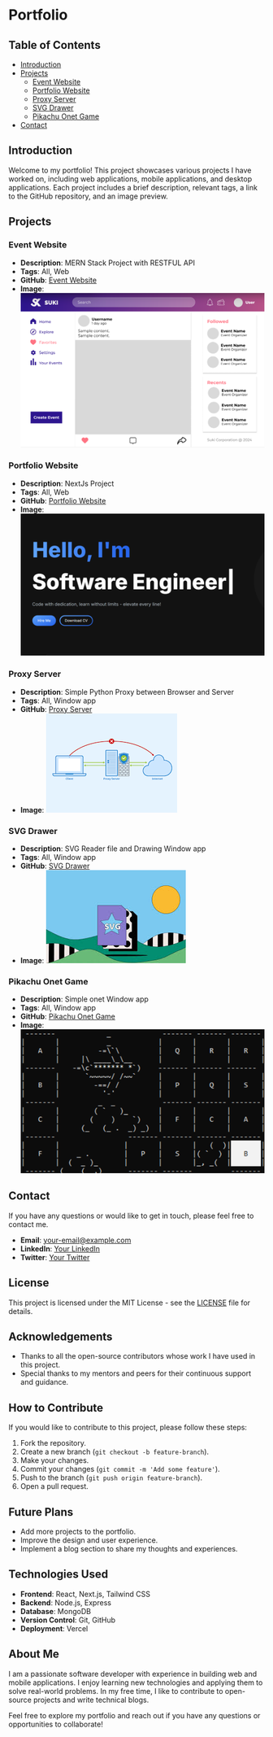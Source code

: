 # Portfolio

## Table of Contents
- [Introduction](#introduction)
- [Projects](#projects)
  - [Event Website](#event-website)
  - [Portfolio Website](#portfolio-website)
  - [Proxy Server](#proxy-server)
  - [SVG Drawer](#svg-drawer)
  - [Pikachu Onet Game](#pikachu-onet-game)
- [Contact](#contact)

## Introduction
Welcome to my portfolio! This project showcases various projects I have worked on, including web applications, mobile applications, and desktop applications. Each project includes a brief description, relevant tags, a link to the GitHub repository, and an image preview.

## Projects

### Event Website
- **Description**: MERN Stack Project with RESTFUL API
- **Tags**: All, Web
- **GitHub**: [Event Website](https://github.com/Nhannguyenus24/Event-Website)
- **Image**: ![Event Website](public/images/projects/Event-website.png)

### Portfolio Website
- **Description**: NextJs Project
- **Tags**: All, Web
- **GitHub**: [Portfolio Website](https://github.com/Nhannguyenus24/Portfolio)
- **Image**: ![Portfolio Website](public/images/projects/Portfolio.png)

### Proxy Server
- **Description**: Simple Python Proxy between Browser and Server
- **Tags**: All, Window app
- **GitHub**: [Proxy Server](https://github.com/Nhannguyenus24/Website-proxy)
- **Image**: ![Proxy Server](public/images/projects/Proxy.png)

### SVG Drawer
- **Description**: SVG Reader file and Drawing Window app
- **Tags**: All, Window app
- **GitHub**: [SVG Drawer](https://github.com/Nhannguyenus24/SVG-Reader)
- **Image**: ![SVG Drawer](public/images/projects/SVG.jpg)

### Pikachu Onet Game
- **Description**: Simple onet Window app
- **Tags**: All, Window app
- **GitHub**: [Pikachu Onet Game](https://github.com/Nhannguyenus24/HCMUS-Onet-Game-Project)
- **Image**: ![Pikachu Onet Game](public/images/projects/Pikachu.png)

## Contact
If you have any questions or would like to get in touch, please feel free to contact me.

- **Email**: [your-email@example.com](mailto:your-email@example.com)
- **LinkedIn**: [Your LinkedIn](https://www.linkedin.com/in/your-profile)
- **Twitter**: [Your Twitter](https://twitter.com/your-profile)

## License
This project is licensed under the MIT License - see the [LICENSE](LICENSE) file for details.

## Acknowledgements
- Thanks to all the open-source contributors whose work I have used in this project.
- Special thanks to my mentors and peers for their continuous support and guidance.

## How to Contribute
If you would like to contribute to this project, please follow these steps:
1. Fork the repository.
2. Create a new branch (`git checkout -b feature-branch`).
3. Make your changes.
4. Commit your changes (`git commit -m 'Add some feature'`).
5. Push to the branch (`git push origin feature-branch`).
6. Open a pull request.

## Future Plans
- Add more projects to the portfolio.
- Improve the design and user experience.
- Implement a blog section to share my thoughts and experiences.

## Technologies Used
- **Frontend**: React, Next.js, Tailwind CSS
- **Backend**: Node.js, Express
- **Database**: MongoDB
- **Version Control**: Git, GitHub
- **Deployment**: Vercel

## About Me
I am a passionate software developer with experience in building web and mobile applications. I enjoy learning new technologies and applying them to solve real-world problems. In my free time, I like to contribute to open-source projects and write technical blogs.

Feel free to explore my portfolio and reach out if you have any questions or opportunities to collaborate!